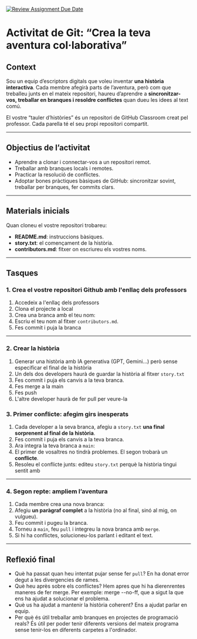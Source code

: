 [![Review Assignment Due Date](https://classroom.github.com/assets/deadline-readme-button-22041afd0340ce965d47ae6ef1cefeee28c7c493a6346c4f15d667ab976d596c.svg)](https://classroom.github.com/a/AmxkgJ8C)
# Activitat de Git: “Crea la teva aventura col·laborativa”

## Context
Sou un equip d’escriptors digitals que voleu inventar **una història interactiva**. Cada membre afegirà parts de l’aventura, però com que treballeu junts en el mateix repositori, haureu d’aprendre a **sincronitzar-vos, treballar en branques i resoldre conflictes** quan dueu les idees al text comú.  

El vostre “tauler d’històries” és un repositori de GitHub Classroom creat pel professor. Cada parella té el seu propi repositori compartit.  

---

## Objectius de l’activitat
- Aprendre a clonar i connectar-vos a un repositori remot.  
- Treballar amb branques locals i remotes.  
- Practicar la resolució de conflictes.  
- Adoptar bones pràctiques bàsiques de GitHub: sincronitzar sovint, treballar per branques, fer commits clars.  

---

## Materials inicials
Quan cloneu el vostre repositori trobareu:
- **README.md**: instruccions bàsiques.  
- **story.txt**: el començament de la història.  
- **contributors.md**: fitxer on escriureu els vostres noms.  

---

## Tasques

### 1. Crea el vostre repositori Github amb l'enllaç dels professors
1. Accedeix a l'enllaç dels professors
2. Clona el projecte a local
2. Crea una branca amb el teu nom:  
3. Escriu el teu nom al fitxer `contributors.md`.  
4. Fes commit i puja la branca

---

### 2. Crear la història
1. Generar una història amb IA generativa (GPT, Gemini...) però sense especificar el final de la història
2. Un dels dos developers haurà de guardar la història al fitxer `story.txt`
3. Fes commit i puja els canvis a la teva branca.
4. Fes merge a la main
4. Fes push
5. L'altre developer haurà de fer pull per veure-la

### 3. Primer conflicte: afegim girs inesperats
1. Cada developer a la seva branca, afegiu a `story.txt` **una final sorprenent al final de la història**.  
2. Fes commit i puja els canvis a la teva branca.  
3. Ara integra la teva branca a `main`:  
4. El primer de vosaltres no tindrà problemes. El segon trobarà un **conflicte**.  
5. Resoleu el conflicte junts: editeu `story.txt` perquè la història tingui sentit amb 

---

### 4. Segon repte: ampliem l’aventura
1. Cada membre crea una nova branca:  
2. Afegiu **un paràgraf complet** a la història (no al final, sinó al mig, on vulgueu).  
3. Feu commit i pugeu la branca.  
4. Torneu a `main`, feu `pull` i integreu la nova branca amb `merge`.  
5. Si hi ha conflictes, solucioneu-los parlant i editant el text.  

---

## Reflexió final
- Què ha passat quan heu intentat pujar sense fer `pull`?
  En ha donat error degut a les divergencies de rames.
- Què heu après sobre els conflictes?
  Hem apres que hi ha dierenrentes maneres de fer merge. Per exemple: merge --no-ff, que a sigut la que ens ha ajudat a solucionar el problema.
- Què us ha ajudat a mantenir la història coherent?
  Ens a ajudat parlar en equip. 
- Per què és útil treballar amb branques en projectes de programació reals?
  És útil per poder tenir diferents versions del mateix programa sense tenir-los en diferents carpetes a l'ordinador.

